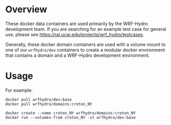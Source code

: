 # Overview 

These docker data containers are used primarily by the WRF-Hydro development team. If you are
searching for an example test case for general use, please see
https://ral.ucar.edu/projects/wrf_hydro/testcases.

Generally, these docker domain containers are used with a volume mount to one of our `wrfhydro/dev`
containers to create a modular docker environment that contains a domain and a WRF-Hydro development environment.

# Usage
For example:

```
docker pull wrfhydro/dev:base
docker pull wrfhydro/domains:croton_NY
```

```
docker create --name croton_NY wrfhydro/domains:croton_NY
docker run --volumes-from croton_NY -it wrfhydro/dev:base
```

